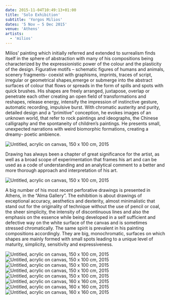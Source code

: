 ```yaml
---
date: 2015-11-04T10:49:13+01:00
title: 'Solo Exhibition'
subtitle: 'Yorgos Milios'
dates: '5 Nov – 5 Dec 2015'
venue: 'Athens'
artists:
  - 'milios'
---
```

Milios’ painting which initially referred and extended to surrealism finds itself in the sphere of abstraction with many of his compositions being characterized by the expressionistic power of the colour and the plasticity of the design. Figurative motifs – schematic figures of humans and animals, scenery fragments- coexist with graphisms, imprints, traces of script, irregular or geometrical shapes,emerge or submerge into the abstract surfaces of colour that flows or spreads in the form of spills and spots with quick brushes. His shapes are freely arranged, juxtapose, overlap or penetrate each other creating an open field of transformations and reshapes, release energy, intensify the impression of instinctive gesture, automatic recording, impulsive burst. With chromatic austerity and purity, detailed design and a “primitive” conception, he evokes images of an unknown world, that refer to rock paintings and ideographs, the Chinese calligraphy and the spontaneity of children’s paintings. He presents small, unexpected narrations with weird biomorphic formations, creating a dreamy- poetic ambience.

![Untitled, <br>acrylic on canvas, <br>150 x 100 cm, 2015](/exhibitions/milios-exhibition/m02_822x1000.jpg)

Drawing has always been a chapter of great significance for the artist, as well as a broad scope of experimentation that frames his art and can be used as a code of understanding and an analytical comment to a better and more thorough approach and interpretation of his art.

![Untitled, <br>acrylic on canvas, <br>150 x 100 cm, 2015](/exhibitions/milios-exhibition/m03_829x1000.jpg)

A big number of his most recent perforative drawings is presented in Athens, in the “Alma Gallery”. The exhibition is about drawings of exceptional accuracy, aesthetics and dexterity, almost minimalistic that stand out for the originality of technique without the use of pencil or coal, the sheer simplicity, the intensity of discontinuous lines and also the emphasis on the essence while being developed in a self sufficient and defective way on the white surface of the canvas and is sometimes stressed chromatically. The same spirit is prevalent in his painting compositions accordingly. They are big, monochromatic, surfaces on which shapes are mainly formed with small spots leading to a unique level of maturity, simplicity, sensitivity and expressiveness.

![Untitled, <br>acrylic on canvas, <br>150 x 100 cm, 2015](/exhibitions/milios-exhibition/m04_689x1000.jpg)
![Untitled, <br>acrylic on canvas, <br>150 x 100 cm, 2015](/exhibitions/milios-exhibition/m05_699x1000.jpg)
![Untitled, <br>acrylic on canvas, <br>150 x 100 cm, 2015](/exhibitions/milios-exhibition/m06_694x1000.jpg)
![Untitled, <br>acrylic on canvas, <br>150 x 100 cm, 2015](/exhibitions/milios-exhibition/m07_672x1000.jpg)
![Untitled, <br>acrylic on canvas, <br>150 x 100 cm, 2015](/exhibitions/milios-exhibition/m11_674x1000.jpg)
![Untitled, <br>acrylic on canvas, <br>160 x 160 cm, 2015](/exhibitions/milios-exhibition/m08_973x1000.jpg)
![Untitled, <br>acrylic on canvas, <br>160 x 160 cm, 2015](/exhibitions/milios-exhibition/m09_1000x987.jpg)
![Untitled, <br>acrylic on canvas, <br>160 x 160 cm, 2015](/exhibitions/milios-exhibition/m10_994x1000.jpg)

